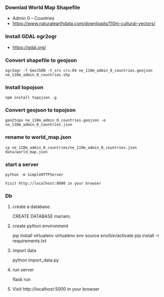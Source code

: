 ### Downlad World Map Shapefile
- Admin 0 – Countries
- https://www.naturalearthdata.com/downloads/110m-cultural-vectors/

### Install GDAL ogr2ogr
- https://gdal.org/

### Convert shapefile to geojson

    ogr2ogr -f GeoJSON -t_srs crs:84 ne_110m_admin_0_countries.geojson ne_110m_admin_0_countries.shp

### Install topojson

    npm install topojson -g

### Convert geojson to topojson

    geo2topo ne_110m_admin_0_countries.geojson -o ne_110m_admin_0_countries.json

### rename to world_map.json

    cp ne_110m_admin_0_countries/ne_110m_admin_0_countries.json data/world_map.json

### start a server

    python -m SimpleHTTPServer

    Visit http://localhost:8000 in your browser

### Db 

1. create a database.

    CREATE DATABASE mariam;

2. create python environment

    pip install virtualenv
    virtualenv env
    source env/bin/activate
    pip install -r requirements.txt

3. import data

    python import_data.py

4. run server

    flask run

5. Visit http://localhost:5000 in your browser
